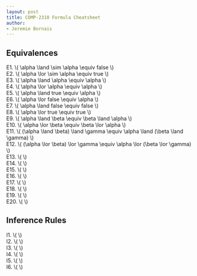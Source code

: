 ```yaml
---
layout: post
title: COMP-2310 Formula Cheatsheet
author:
- Jeremie Bornais
---
```


## Equivalences

E1. \\( \alpha \land \sim \alpha \equiv false \\)  
E2. \\( \alpha \lor \sim \alpha \equiv true \\)  
E3. \\( \alpha \land \alpha \equiv \alpha \\)  
E4. \\( \alpha \lor \alpha \equiv \alpha \\)  
E5. \\( \alpha \land true \equiv \alpha \\)  
E6. \\( \alpha \lor false \equiv \alpha \\)  
E7. \\( \alpha \land false \equiv false \\)  
E8. \\( \alpha \lor true \equiv true \\)  
E9. \\( \alpha \land \beta \equiv \beta \land \alpha \\)  
E10. \\( \alpha \lor \beta \equiv \beta \lor \alpha \\)  
E11. \\( (\alpha \land \beta) \land \gamma \equiv \alpha \land (\beta \land \gamma) \\)  
E12. \\( (\alpha \lor \beta) \lor \gamma \equiv \alpha \lor (\beta \lor \gamma) \\)  
E13. \\(  \\)  
E14. \\(  \\)  
E15. \\(  \\)  
E16. \\(  \\)  
E17. \\(  \\)  
E18. \\(  \\)  
E19. \\(  \\)  
E20. \\(  \\)  

## Inference Rules

I1. \\(  \\)  
I2. \\(  \\)  
I3. \\(  \\)  
I4. \\(  \\)  
I5. \\(  \\)  
I6. \\(  \\)  
